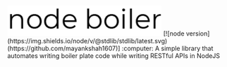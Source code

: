 <img src="./assets/logo.png" width="350" title="hover text">
[![node version](https://img.shields.io/node/v/@stdlib/stdlib/latest.svg)(https://github.com/mayankshah1607)]
:computer: A simple library that automates writing boiler plate code while writing RESTful APIs in NodeJS
